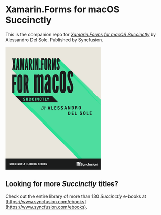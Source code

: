 # Xamarin.Forms for macOS Succinctly
This is the companion repo for [*Xamarin.Forms for macOS Succinctly*](https://www.syncfusion.com/ebooks/xamarin_forms_for_mac_os_succinctly) by Alessandro Del Sole. Published by Syncfusion.

[![cover](https://github.com/SyncfusionSuccinctlyE-Books/Xamarin.Forms-for-macOS-Succinctly/blob/master/cover.png)](https://www.syncfusion.com/ebooks/xamarin_forms_for_mac_os_succinctly)

## Looking for more _Succinctly_ titles?

Check out the entire library of more than 130 _Succinctly_ e-books at [https://www.syncfusion.com/ebooks](https://www.syncfusion.com/ebooks).